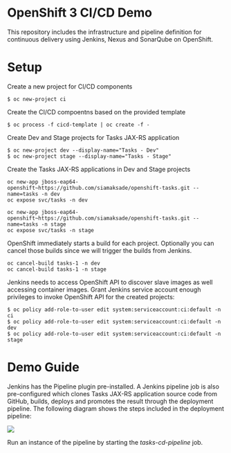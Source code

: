 # OpenShift 3 CI/CD Demo

This repository includes the infrastructure and pipeline definition for continuous delivery using Jenkins, Nexus and SonarQube on OpenShift.

# Setup

Create a new project for CI/CD components

  ```
  $ oc new-project ci
  ```

Create the CI/CD compoentns based on the provided template

  ```
  $ oc process -f cicd-template | oc create -f -
  ```

Create Dev and Stage projects for Tasks JAX-RS application

  ```
  $ oc new-project dev --display-name="Tasks - Dev"
  $ oc new-project stage --display-name="Tasks - Stage"
  ```

Create the Tasks JAX-RS applications in Dev and Stage projects
  ```
  oc new-app jboss-eap64-openshift~https://github.com/siamaksade/openshift-tasks.git --name=tasks -n dev
  oc expose svc/tasks -n dev

  oc new-app jboss-eap64-openshift~https://github.com/siamaksade/openshift-tasks.git --name=tasks -n stage
  oc expose svc/tasks -n stage
  ```

OpenShift immediately starts a build for each project. Optionally you can cancel those builds since we will trigger the builds from Jenkins.
  ```
  oc cancel-build tasks-1 -n dev
  oc cancel-build tasks-1 -n stage
  ```

Jenkins needs to access OpenShift API to discover slave images as well accessing container images. Grant Jenkins service account enough privileges to invoke OpenShift API for the created projects:

  ```
  $ oc policy add-role-to-user edit system:serviceaccount:ci:default -n ci
  $ oc policy add-role-to-user edit system:serviceaccount:ci:default -n dev
  $ oc policy add-role-to-user edit system:serviceaccount:ci:default -n stage
  ```

# Demo Guide

Jenkins has the Pipeline plugin pre-installed. A Jenkins pipeline job is also pre-configured which clones Tasks JAX-RS application source code from GitHub, builds, deploys and promotes the result through the deployment pipeline. The following diagram shows the steps included in the deployment pipeline:

![](https://raw.githubusercontent.com/siamaksade/openshift-cd-demo/openshift-3.x/images/pipeline.png)

Run an instance of the pipeline by starting the _tasks-cd-pipeline_ job.
